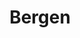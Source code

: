 ---
title:			"Bergen"
post_path:	2017-10-24-bergen
date_start:	2017/10/24
date_end:		2017/10/25
lat:        60.3649
lon:        5.1490
metadata:
  - year: 2017
  - cities:
      - Bergen
  - countries:
      - Norway
  - continents:
      - Europe
  - regions:
      - Europe
photos:
  - ext:		01.jpg
    class:	vertical
---